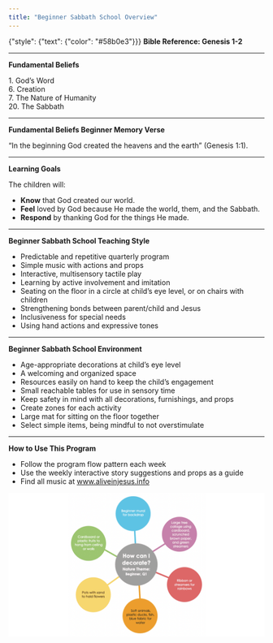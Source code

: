 ```yaml
---
title: "Beginner Sabbath School Overview"
---
```


{"style": {"text": {"color": "#58b0e3"}}}
**Bible Reference: Genesis 1-2**

---

**Fundamental Beliefs**

1\. God’s Word\
6\. Creation\
7\. The Nature of Humanity\
20\. The Sabbath

---

**Fundamental Beliefs Beginner Memory Verse**

“In the beginning God created the heavens and the earth” (Genesis 1:1).

---

**Learning Goals**

The children will:

- **Know** that God created our world.
- **Feel** loved by God because He made the world, them, and the Sabbath.
- **Respond** by thanking God for the things He made.

---

**Beginner Sabbath School Teaching Style**

- Predictable and repetitive quarterly program
- Simple music with actions and props
- Interactive, multisensory tactile play
- Learning by active involvement and imitation
- Seating on the floor in a circle at child’s eye level, or on chairs with children
- Strengthening bonds between parent/child and Jesus
- Inclusiveness for special needs
- Using hand actions and expressive tones

---

**Beginner Sabbath School Environment**

- Age-appropriate decorations at child’s eye level
- A welcoming and organized space
- Resources easily on hand to keep the child’s engagement
- Small reachable tables for use in sensory time
- Keep safety in mind with all decorations, furnishings, and props
- Create zones for each activity
- Large mat for sitting on the floor together
- Select simple items, being mindful to not overstimulate

---

**How to Use This Program**

- Follow the program flow pattern each week
- Use the weekly interactive story suggestions and props as a guide
- Find all music at www.aliveinjesus.info

![](overview.png)